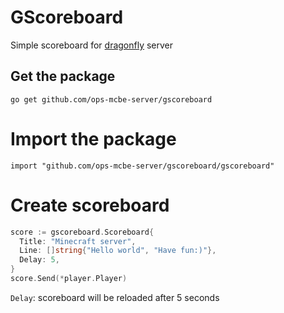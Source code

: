 # GScoreboard

Simple scoreboard for [dragonfly](https://github.com/df-mc/dragonfly) server

## Get the package
```
go get github.com/ops-mcbe-server/gscoreboard
```
# Import the package
```golang
import "github.com/ops-mcbe-server/gscoreboard/gscoreboard"
```
# Create scoreboard
```go
score := gscoreboard.Scoreboard{
  Title: "Minecraft server",
  Line: []string{"Hello world", "Have fun:)"},
  Delay: 5,
}
score.Send(*player.Player)
```

`Delay`: scoreboard will be reloaded after 5 seconds
